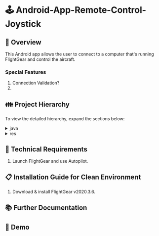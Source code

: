 # :joystick: Android-App-Remote-Control-Joystick
## 🔎 Overview
This Android app allows the user to connect to a computer that's running FlightGear and control the aircraft.

### Special Features
1) Connection Validation?
2) 

## 👪 Project Hierarchy

To view the detailed hierarchy, expand the sections below:
<details>
<summary>java</summary>
  
<p>

<details>
<summary>model</summary>
<p>

```

```
</p>
</details>
  
<details>
<summary>viewModel</summary>
<p>

```

```

</p>
</details>
   
   <details>
<summary>views</summary>
<p>

```

```

</p>
</details>

</p>
</details>

<details>
<summary>res</summary>
<p>

```

```

</p>
</details>

## 🔧 Technical Requirements
1) Launch FlightGear and use Autopilot.

## 📋 Installation Guide for Clean Environment
1) Download & install FlightGear v2020.3.6.

## 📚 Further Documentation


## 🎥 Demo
